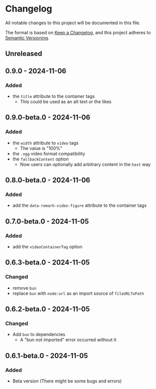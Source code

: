 # Changelog
All notable changes to this project will be documented in this file.

The format is based on [Keep a Changelog](https://keepachangelog.com/en/1.1.0/),
and this project adheres to [Semantic Versioning](https://semver.org/spec/v2.0.0.html).

## Unreleased

## 0.9.0 - 2024-11-06
### Added
- the `title` attribute to the container tags
  - This could be used as an alt text or the likes

## 0.9.0-beta.0 - 2024-11-06
### Added
- the `width` attribute to `video` tags
  - The value is "100%"
- the `.ogg` video format compatibility
- the `fallbackContent` option
  - Now users can optionally add arbitrary content in the `hast` way

## 0.8.0-beta.0 - 2024-11-06
### Added
- add the `data-remark-video-figure` attribute to the container tags

## 0.7.0-beta.0 - 2024-11-05
### Added
- add the `videoContainerTag` option

## 0.6.3-beta.0 - 2024-11-05
### Changed
- remove `bun`
- replace `bun` with `node:url` as an import source of `fileURLToPath`

## 0.6.2-beta.0 - 2024-11-05
### Changed
- Add `bun` to dependencies
  - A "bun not imported" error occurred without it

## 0.6.1-beta.0 - 2024-11-05
### Added
- Beta version (There might be some bugs and errors)
